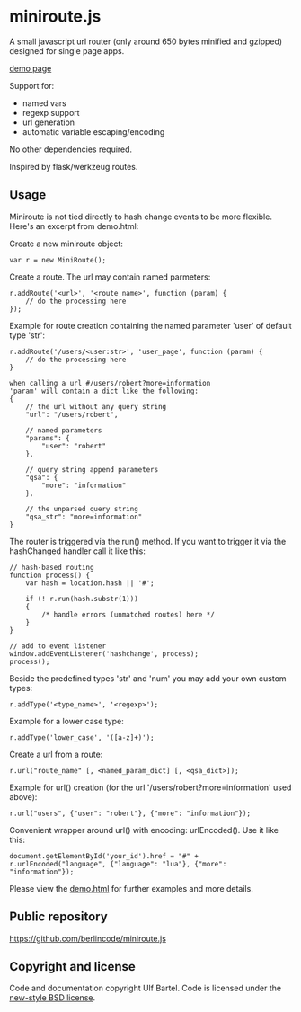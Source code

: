 miniroute.js
============

A small javascript url router (only around 650 bytes minified and gzipped) designed for
single page apps.

[demo page](https://rawgit.com/berlincode/miniroute.js/master/demo.html)

Support for:
- named vars
- regexp support
- url generation
- automatic variable escaping/encoding 

No other dependencies required.

Inspired by flask/werkzeug routes. 

Usage
-----

Miniroute is not tied directly to hash change events to be more flexible.
Here's an excerpt from demo.html:

Create a new miniroute object:

    var r = new MiniRoute();

Create a route. The url may contain named parmeters:

    r.addRoute('<url>', '<route_name>', function (param) {
        // do the processing here 
    });

Example for route creation containing the named parameter 'user' of
default type 'str':
    
    r.addRoute('/users/<user:str>', 'user_page', function (param) {
        // do the processing here 
    }

    when calling a url #/users/robert?more=information
    'param' will contain a dict like the following:
    {
        // the url without any query string
        "url": "/users/robert",

        // named parameters 
        "params": {
            "user": "robert"
        },

        // query string append parameters
        "qsa": {
            "more": "information"
        },

        // the unparsed query string
        "qsa_str": "more=information"
    }

The router is triggered via the run() method. If you want to trigger it
via the hashChanged handler call it like this: 

    // hash-based routing
    function process() {
        var hash = location.hash || '#';

        if (! r.run(hash.substr(1)))
        {
            /* handle errors (unmatched routes) here */
        }
    }

    // add to event listener
    window.addEventListener('hashchange', process);
    process();

Beside the predefined types 'str' and 'num' you may add your own custom types:

    r.addType('<type_name>', '<regexp>');

Example for a lower case type:

    r.addType('lower_case', '([a-z]+)');

Create a url from a route:

    r.url("route_name" [, <named_param_dict] [, <qsa_dict>]);

Example for url() creation (for the url '/users/robert?more=information' used above):

    r.url("users", {"user": "robert"}, {"more": "information"});

Convenient wrapper around url() with encoding: urlEncoded(). Use it like this: 

    document.getElementById('your_id').href = "#" + r.urlEncoded("language", {"language": "lua"}, {"more": "information"});

Please view the [demo.html](./demo.html) for further examples and more details.

Public repository
---------------------

https://github.com/berlincode/miniroute.js

Copyright and license
---------------------

Code and documentation copyright Ulf Bartel. Code is licensed under the
[new-style BSD license](./LICENSE.txt).

